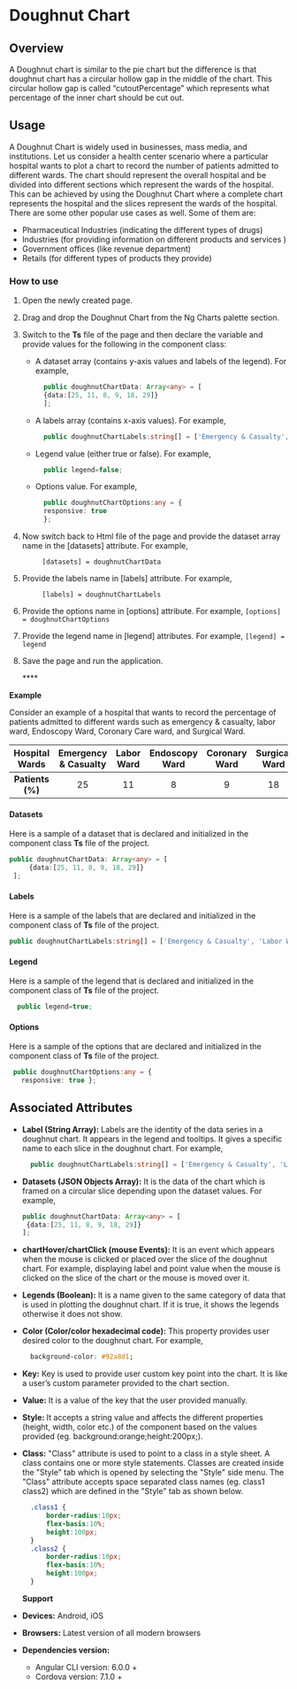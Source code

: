 # Doughnut Chart

## Overview

A Doughnut chart is similar to the pie chart but the difference is that doughnut chart has a circular hollow gap in the middle of the chart. This circular hollow gap is called “cutoutPercentage” which represents what percentage of the inner chart should be cut out.

## Usage

A Doughnut Chart is widely used in businesses, mass media, and institutions. Let us consider a health center scenario where a particular hospital wants to plot a chart to record the number of patients admitted to different wards. The chart should represent the overall hospital and be divided into different sections which represent the wards of the hospital. This can be achieved by using the Doughnut Chart where a complete chart represents the hospital and the slices represent the wards of the hospital. There are some other popular use cases as well. Some of them are:

* Pharmaceutical Industries \(indicating the different types of drugs\)
* Industries \(for providing information on different products and services \)
* Government offices \(like revenue department\)
* Retails \(for different types of products they provide\)

### How to use

1. Open the newly created page.
2. Drag and drop the Doughnut Chart from the Ng Charts palette section.
3. Switch to the **Ts** file of the page and then declare the variable and provide values for the following in the component class: 
   * A dataset array \(contains y-axis values and labels of the legend\). For example,

     ```typescript
       public doughnutChartData: Array<any> = [
       {data:[25, 11, 8, 9, 18, 29]}
       ];
     ```

   * A labels array \(contains x-axis values\). For example,

     ```typescript
       public doughnutChartLabels:string[] = ['Emergency & Casualty', 'Labor Ward', 'Endoscopy Ward', 'Coronary Ward', 'Surgical Ward','General Ward'];
     ```

   * Legend value \(either true or false\). For example, 

     ```typescript
       public legend=false;
     ```

   * Options value. For example,

     ```typescript
       public doughnutChartOptions:any = {
       responsive: true
       };
     ```
4. Now switch back to Html file of the page and provide the dataset array name in the \[datasets\] attribute. For example,

   ```text
        [datasets] = doughnutChartData
   ```

5. Provide the labels name in \[labels\] attribute. For example,

   ```text
        [labels] = doughnutChartLabels
   ```

6. Provide the options name in \[options\] attribute. For example, `[options] = doughnutChartOptions`
7. Provide the legend name in \[legend\] attributes. For example, `[legend] = legend`
8. Save the page and run the application.

   \*\*\*\*

**Example**

Consider an example of a hospital that wants to record the percentage of patients admitted to different wards such as emergency & casualty, labor ward, Endoscopy Ward, Coronary Care ward, and Surgical Ward.

| Hospital Wards | Emergency &  Casualty | Labor Ward | Endoscopy Ward | Coronary Ward | Surgical Ward | General Ward |
| :---: | :---: | :---: | :---: | :---: | :---: | :---: |
| **Patients \(%\)** | 25 | 11 | 8 | 9 | 18 | 29 |

#### Datasets

Here is a sample of a dataset that is declared and initialized in the component class **Ts** file of the project.

```typescript
public doughnutChartData: Array<any> = [
     {data:[25, 11, 8, 9, 18, 29]}
 ];
```

#### Labels

Here is a sample of the labels that are declared and initialized in the component class of **Ts** file of the project.

```typescript
public doughnutChartLabels:string[] = ['Emergency & Casualty', 'Labor Ward', 'Endoscopy Ward', 'Coronary Ward', 'Surgical Ward','General Ward'];
```

#### Legend

Here is a sample of the legend that is declared and initialized in the component class of **Ts** file of the project.

```typescript
  public legend=true;
```

#### Options

Here is a sample of the options that are declared and initialized in the component class of **Ts** file of the project.

```typescript
 public doughnutChartOptions:any = {
   responsive: true };
```

## Associated Attributes

* **Label \(String Array\):** Labels are the identity of the data series in a doughnut chart. It appears in the legend and tooltips. It gives a specific name to each slice in the doughnut chart. For example,

  ```typescript
    public doughnutChartLabels:string[] = ['Emergency & Casualty', 'Labor Ward', 'Endoscopy Ward', 'Coronary Ward', 'Surgical Ward','General Ward'];
  ```

* **Datasets \(JSON Objects Array\):** It is the data of the chart which is framed on a circular slice depending upon the dataset values. For example,

  ```typescript
  public doughnutChartData: Array<any> = [
   {data:[25, 11, 8, 9, 18, 29]}
  ];
  ```

* **chartHover/chartClick \(mouse Events\):** It is an event which appears when the mouse is clicked or placed over the slice of the doughnut chart. For example, displaying label and point value when the mouse is clicked on the slice of the chart or the mouse is moved over it. 
* **Legends \(Boolean\):** It is a name given to the same category of data that is used in plotting the doughnut chart. If it is true, it shows the legends otherwise it does not show.
* **Color \(Color/color hexadecimal code\):** This property provides user desired color to the doughnut chart. For example,

  ```css
    background-color: #92a8d1;
  ```

* **Key:** Key is used to provide user custom key point into the chart. It is like a user’s custom parameter provided to the chart section.
* **Value:** It is a value of the key that the user provided manually.
* **Style:** It accepts a string value and affects the different properties \(height, width, color etc.\) of the component based on the values provided \(eg. background:orange;height:200px;\).
* **Class:** "Class" attribute is used to point to a class in a style sheet. A class contains one or more style statements. Classes are created inside the "Style" tab which is opened by selecting the "Style" side menu. The "Class" attribute accepts space separated class names \(eg. class1 class2\) which are defined in the "Style" tab as shown below.

  ```css
    .class1 {
        border-radius:10px;
        flex-basis:10%;
        height:100px;
    }
    .class2 {
        border-radius:10px;
        flex-basis:10%;
        height:100px;
    }
  ```

  **Support**

* **Devices:** Android, iOS
* **Browsers:**  Latest version of all modern browsers
* **Dependencies version:** 
  * Angular CLI version: 6.0.0 + 
  * Cordova version: 7.1.0 +

